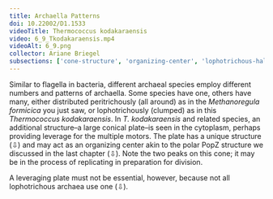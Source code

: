 ```yaml
---
title: Archaella Patterns
doi: 10.22002/D1.1533
videoTitle: Thermococcus kodakaraensis
video: 6_9_Tkodakaraensis.mp4
videoAlt: 6_9.png
collector: Ariane Briegel
subsections: ['cone-structure', 'organizing-center', 'lophotrichous-halobacteria']
---
```


Similar to flagella in bacteria, different archaeal species employ different numbers and patterns of archaella. Some species have one, others have many, either distributed peritrichously (all around) as in the *Methanoregula formicica* you just saw, or lophotrichously (clumped) as in this *Thermococcus kodakaraensis*. In *T. kodakaraensis* and related species, an additional structure–a large conical plate–is seen in the cytoplasm, perhaps providing leverage for the multiple motors. The plate has a unique structure (⇩) and may act as an organizing center akin to the polar PopZ structure we discussed in the last chapter (⇩). Note the two peaks on this cone; it may be in the process of replicating in preparation for division.

A leveraging plate must not be essential, however, because not all lophotrichous archaea use one (⇩).

